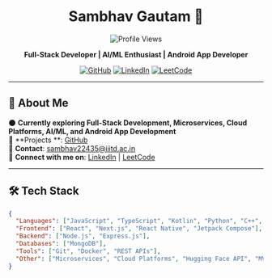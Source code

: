 <h1 align="center">Sambhav Gautam 👋</h1>

<p align="center">
  <img src="https://komarev.com/ghpvc/?username=SAMBHAVGAUTAM&style=flat-square&color=ffd700&label=Profile+Views" alt="Profile Views">
</p>

<p align="center">
  <strong>Full-Stack Developer | AI/ML Enthusiast | Android App Developer</strong>
</p>

<p align="center">
  <a href="https://github.com/SAMBHAVGAUTAM"><img src="https://img.shields.io/badge/GitHub-181717?style=for-the-badge&logo=github&logoColor=ffd700" alt="GitHub"></a>
  <a href="https://www.linkedin.com/in/SAMBHAVGAUTAM"><img src="https://img.shields.io/badge/LinkedIn-0A66C2?style=for-the-badge&logo=linkedin&logoColor=ffd700" alt="LinkedIn"></a>
  <a href="https://leetcode.com/SAMBHAVGAUTAM"><img src="https://img.shields.io/badge/LeetCode-FFA116?style=for-the-badge&logo=leetcode&logoColor=181717" alt="LeetCode"></a>
</p>

---

## 🚀 About Me

🌑 **Currently exploring Full-Stack Development, Microservices, Cloud Platforms, AI/ML, and Android App Development**  
🦇 **Projects **: [GitHub](https://github.com/SAMBHAVGAUTAM)  
📡 **Contact**: sambhav22435@iiitd.ac.in  
🔗 **Connect with me on**: [LinkedIn](https://www.linkedin.com/in/SAMBHAVGAUTAM) | [LeetCode](https://leetcode.com/SAMBHAVGAUTAM)

---

## 🛠 Tech Stack

```json
{
  "Languages": ["JavaScript", "TypeScript", "Kotlin", "Python", "C++", "Java"],
  "Frontend": ["React", "Next.js", "React Native", "Jetpack Compose"],
  "Backend": ["Node.js", "Express.js"],
  "Databases": ["MongoDB"],
  "Tools": ["Git", "Docker", "REST APIs"],
  "Other": ["Microservices", "Cloud Platforms", "Hugging Face API", "MVVM", "Coroutines", "Navigation Compose"]
}

```
